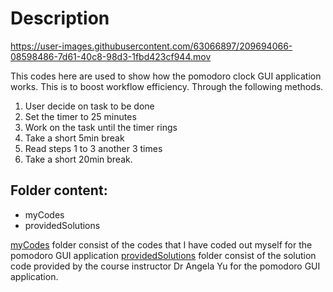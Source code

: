 # Description

https://user-images.githubusercontent.com/63066897/209694066-08598486-7d61-40c8-98d3-1fbd423cf944.mov

This codes here are used to show how the pomodoro clock GUI application works. This is to boost workflow efficiency. Through the following methods. 

1) User decide on task to be done
2) Set the timer to 25 minutes
3) Work on the task until the timer rings
4) Take a short 5min break
5) Read steps 1 to 3 another 3 times
6) Take a short 20min break.

## Folder content:

- myCodes 
- providedSolutions

<ins>myCodes</ins> folder consist of the codes that I have coded out myself for the pomodoro GUI application
<ins>providedSolutions</ins> folder consist of the solution code provided by the course instructor Dr Angela Yu for the pomodoro GUI application.
